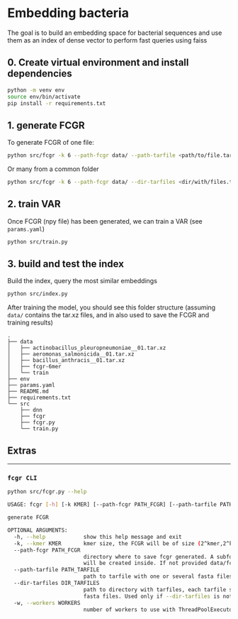# Embedding bacteria
The goal is to build an embedding space for bacterial sequences and use them as an index of dense vector to perform fast queries using faiss

## 0. Create virtual environment and install dependencies
```bash
python -m venv env 
source env/bin/activate
pip install -r requirements.txt
```

## 1. generate FCGR

To generate FCGR of one file:
```bash
python src/fcgr -k 6 --path-fcgr data/ --path-tarfile <path/to/file.tar.xz> 
```

Or many from a common folder
```bash
python src/fcgr -k 6 --path-fcgr data/ --dir-tarfiles <dir/with/files.tar.xz> -w 4 
```
## 2. train VAR
Once FCGR (npy file) has been generated, we can train a VAR (see `params.yaml`)

```bash
python src/train.py
```

## 3. build and test the index
Build the index, query the most similar embeddings
```bash 
python src/index.py
```

After training the model, you should see this folder structure
(assuming `data/` contains the tar.xz files, and in also used to save the FCGR and training results)

```
.
├── data
│   ├── actinobacillus_pleuropneumoniae__01.tar.xz
│   ├── aeromonas_salmonicida__01.tar.xz
│   ├── bacillus_anthracis__01.tar.xz
│   ├── fcgr-6mer
│   └── train
├── env
├── params.yaml
├── README.md
├── requirements.txt
└── src
    ├── dnn
    ├── fcgr
    ├── fcgr.py
    └── train.py
```

## Extras
___
### `fcgr CLI`
```bash
python src/fcgr.py --help

USAGE: fcgr [-h] [-k KMER] [--path-fcgr PATH_FCGR] [--path-tarfile PATH_TARFILE] [--dir-tarfiles DIR_TARFILES] [-w WORKERS]

generate FCGR

OPTIONAL ARGUMENTS:
  -h, --help            show this help message and exit
  -k, --kmer KMER       kmer size, the FCGR will be of size (2^kmer,2^kmer). Default 6
  --path-fcgr PATH_FCGR
                        directory where to save fcgr generated. A subfolder for each specie
                        will be created inside. If not provided data/fcgr-<kmer>mer will be created
  --path-tarfile PATH_TARFILE
                        path to tarfile with one or several fasta files
  --dir-tarfiles DIR_TARFILES
                        path to directory with tarfiles, each tarfile should contain one or several
                        fasta files. Used only if --dir-tarfiles is not provided
  -w, --workers WORKERS
                        number of workers to use with ThreadPoolExecutor in case --dir-tarfile is provided.
```